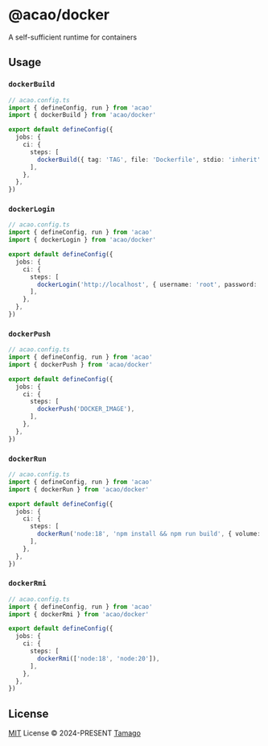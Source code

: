 # @acao/docker

A self-sufficient runtime for containers

## Usage

### `dockerBuild`

```ts
// acao.config.ts
import { defineConfig, run } from 'acao'
import { dockerBuild } from 'acao/docker'

export default defineConfig({
  jobs: {
    ci: {
      steps: [
        dockerBuild({ tag: 'TAG', file: 'Dockerfile', stdio: 'inherit' }),
      ],
    },
  },
})
```

### `dockerLogin`

```ts
// acao.config.ts
import { defineConfig, run } from 'acao'
import { dockerLogin } from 'acao/docker'

export default defineConfig({
  jobs: {
    ci: {
      steps: [
        dockerLogin('http://localhost', { username: 'root', password: '*' }),
      ],
    },
  },
})
```

### `dockerPush`

```ts
// acao.config.ts
import { defineConfig, run } from 'acao'
import { dockerPush } from 'acao/docker'

export default defineConfig({
  jobs: {
    ci: {
      steps: [
        dockerPush('DOCKER_IMAGE'),
      ],
    },
  },
})
```

### `dockerRun`

```ts
// acao.config.ts
import { defineConfig, run } from 'acao'
import { dockerRun } from 'acao/docker'

export default defineConfig({
  jobs: {
    ci: {
      steps: [
        dockerRun('node:18', 'npm install && npm run build', { volume: { dist: '~/dist' } }),
      ],
    },
  },
})
```

### `dockerRmi`

```ts
// acao.config.ts
import { defineConfig, run } from 'acao'
import { dockerRmi } from 'acao/docker'

export default defineConfig({
  jobs: {
    ci: {
      steps: [
        dockerRmi(['node:18', 'node:20']),
      ],
    },
  },
})
```

## License

[MIT](./LICENSE) License © 2024-PRESENT [Tamago](https://github.com/tmg0)
